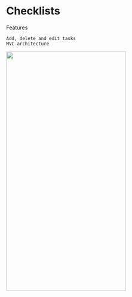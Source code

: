# Checklists

Features

```
Add, delete and edit tasks
MVC architecture
```

<img src="https://user-images.githubusercontent.com/112777366/205379501-87d0fc5a-c76f-4e80-9a96-73423bc632ac.gif" width="320" height="640">   
